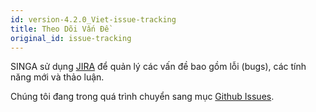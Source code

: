 ```yaml
---
id: version-4.2.0_Viet-issue-tracking
title: Theo Dõi Vấn Đề
original_id: issue-tracking
---
```


<!--- Licensed to the Apache Software Foundation (ASF) under one or more contributor license agreements.  See the NOTICE file distributed with this work for additional information regarding copyright ownership.  The ASF licenses this file to you under the Apache License, Version 2.0 (the "License"); you may not use this file except in compliance with the License.  You may obtain a copy of the License at http://www.apache.org/licenses/LICENSE-2.0 Unless required by applicable law or agreed to in writing, software distributed under the License is distributed on an "AS IS" BASIS, WITHOUT WARRANTIES OR CONDITIONS OF ANY KIND, either express or implied.  See the License for the specific language governing permissions and limitations under the License.  -->

SINGA sử dụng [JIRA](https://issues.apache.org/jira/browse/singa) để quản lý các
vấn đề bao gồm lỗi (bugs), các tính năng mới và thảo luận.

Chúng tôi đang trong quá trình chuyển sang mục
[Github Issues](https://github.com/apache/singa/issues).
